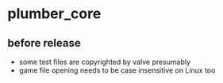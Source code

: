 # plumber_core

## before release
- some test files are copyrighted by valve presumably
- game file opening needs to be case insensitive on Linux too
